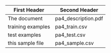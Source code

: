 First Header | Second Header
------------ | -------------
The document | pa4_description.pdf
training examples | pa4_train.csv
test examples | pa4_test.csv
this sample file | pa4_sample.csv
